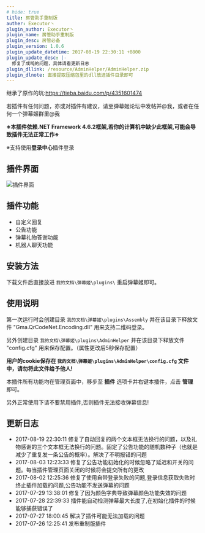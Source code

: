```yaml
---
# hide: true
title: 房管助手重制版
auther: Executor丶
plugin_author: Executor丶
plugin_name: 房管助手重制版
plugin_desc: 房管必备
plugin_version: 1.0.6
plugin_update_datetime: 2017-08-19 22:30:11 +0800
plugin_update_desc: |-
  修复了成吨的问题，具体请看更新日志
plugin_dllink: /resource/AdminHelper/AdminHelper.zip
plugin_dlnote: 直接提取压缩包里的dll放进插件目录即可
---
```


继承了原作的坑:https://tieba.baidu.com/p/4351601474

若插件有任何问题，亦或对插件有建议，请至弹幕姬论坛中发帖并@我，或者在任何一个弹幕姬群里@我

**※本插件依赖.NET Framework 4.6.2框架,若你的计算机中缺少此框架,可能会导致插件无法正常工作※**

※支持使用**登录中心**插件登录

插件界面
---
<img class="shadow" src="https://www.danmuji.cn/resource/AdminHelper/preview.png" alt="插件界面" />

插件功能
---
- 自定义回复
- 公告功能
- 弹幕礼物答谢功能
- 机器人聊天功能

安装方法
---

下载文件后直接放进 `我的文档\弹幕姬\plugins\` 重启弹幕姬即可。

使用说明
---

第一次运行时会创建目录 `我的文档\弹幕姬\plugins\Assembly` 并在该目录下释放文件 "Gma.QrCodeNet.Encoding.dll" 用来支持二维码登录。

另外创建目录 `我的文档\弹幕姬\plugins\AdminHelper` 并在该目录下释放文件 "config.cfg" 用来保存配置。（属性更改后5秒保存配置）

**用户的cookie保存在 `我的文档\弹幕姬\plugins\AdminHelper\config.cfg` 文件中，请勿将此文件给予他人!**

本插件所有功能均在管理页面中，移步至 **插件** 选项卡并右键本插件，点击 **管理** 即可。

另外正常使用下请不要禁用插件,否则插件无法接收弹幕信息!

更新日志
---
- 2017-08-19 22:30:11 修复了自动回复的两个文本框无法换行的问题，以及礼物感谢的三个文本框无法换行的问题。固定了公告功能的随机数种子（也就是减少了重复发一条公告的概率）。解决了不明报错的问题
- 2017-08-03 12:23:33 修复了公告功能初始化的时候忽略了延迟和开关的问题。每当插件管理页面关闭的时候将会提交所有的更改
- 2017-08-02 12:25:36 修复了使用自带登录失败的问题,登录信息获取失败时终止插件加载的问题,公告功能不发送弹幕的问题
- 2017-07-29 13:38:01 修复了因为颜色字典导致弹幕颜色功能失效的问题
- 2017-07-28 22:39:33 插件能自动检测弹幕最大长度了,在初始化插件的时候能够捕获错误了
- 2017-07-27 18:00:45 解决了插件可能无法加载的问题
- 2017-07-26 12:25:41 发布重制版插件